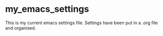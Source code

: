 # my_emacs_settings

This is my current emacs settings file. Settings have been put in a .org file and organised.
